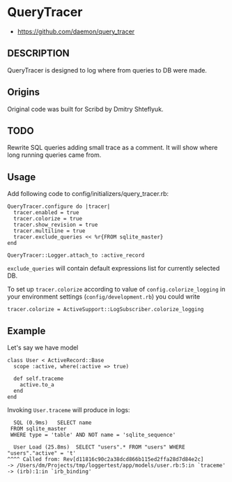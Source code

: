 # QueryTracer

* https://github.com/daemon/query_tracer

## DESCRIPTION

QueryTracer is designed to log where from queries to DB were made.

## Origins

Original code was built for Scribd by Dmitry Shteflyuk.

## TODO

Rewrite SQL queries adding small trace as a comment. It will show where long running queries came from.

## Usage

Add following code to config/initializers/query_tracer.rb:

    QueryTracer.configure do |tracer|
      tracer.enabled = true
      tracer.colorize = true
      tracer.show_revision = true
      tracer.multiline = true
      tracer.exclude_queries << %r{FROM sqlite_master}
    end

    QueryTracer::Logger.attach_to :active_record
    
`exclude_queries` will contain default expressions list for currently selected DB.

To set up `tracer.colorize` according to value of `config.colorize_logging` in your environment settings (`config/development.rb`) you could write

    tracer.colorize = ActiveSupport::LogSubscriber.colorize_logging

## Example

Let's say we have model

    class User < ActiveRecord::Base
      scope :active, where(:active => true)
      
      def self.traceme
        active.to_a
      end
    end

Invoking `User.traceme` will produce in logs:

      SQL (0.9ms)   SELECT name
     FROM sqlite_master
     WHERE type = 'table' AND NOT name = 'sqlite_sequence'
    
      User Load (25.8ms)  SELECT "users".* FROM "users" WHERE "users"."active" = 't'
    ^^^^ Called from: Rev[d11816c90c2a38dcd866b115ed2ffa28d7d84e2c]
    -> /Users/dm/Projects/tmp/loggertest/app/models/user.rb:5:in `traceme'
    -> (irb):1:in `irb_binding'

